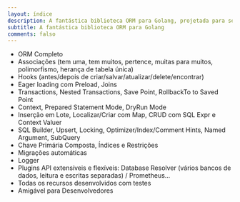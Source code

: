 ```yaml
---
layout: índice
description: A fantástica biblioteca ORM para Golang, projetada para ser amigável para desenvolvedores.
subtitle: A fantástica biblioteca ORM para Golang
comments: falso
---
```


* <i class="fa fa-rocket" aria-hidden="true"></i> ORM Completo
* <i class="fa fa-rocket" aria-hidden="true"></i> Associações (tem uma, tem muitos, pertence, muitas para muitos, polimorfismo, herança de tabela única)
* <i class="fa fa-rocket" aria-hidden="true"></i> Hooks (antes/depois de criar/salvar/atualizar/delete/encontrar)
* <i class="fa fa-rocket" aria-hidden="true"></i> Eager loading com Preload, Joins
* <i class="fa fa-rocket" aria-hidden="true"></i> Transactions, Nested Transactions, Save Point, RollbackTo to Saved Point
* <i class="fa fa-rocket" aria-hidden="true"></i> Context, Prepared Statement Mode, DryRun Mode
* <i class="fa fa-rocket" aria-hidden="true"></i> Inserção em Lote, Localizar/Criar com Map, CRUD com SQL Expr e Context Valuer
* <i class="fa fa-rocket" aria-hidden="true"></i> SQL Builder, Upsert, Locking, Optimizer/Index/Comment Hints, Named Argument, SubQuery
* <i class="fa fa-rocket" aria-hidden="true"></i> Chave Primária Composta, Índices e Restrições
* <i class="fa fa-rocket" aria-hidden="true"></i> Migrações automáticas
* <i class="fa fa-rocket" aria-hidden="true"></i> Logger
* <i class="fa fa-rocket" aria-hidden="true"></i> Plugins API extensíveis e flexíveis: Database Resolver (vários bancos de dados, leitura e escritas separadas) / Prometheus...
* <i class="fa fa-rocket" aria-hidden="true"></i> Todas os recursos desenvolvidos com testes
* <i class="fa fa-rocket" aria-hidden="true"></i> Amigável para Desenvolvedores
